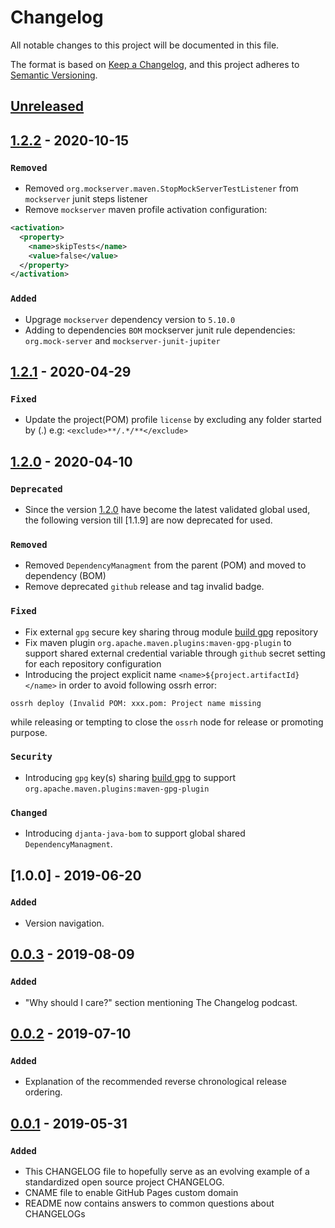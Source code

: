 # Changelog
All notable changes to this project will be documented in this file.

The format is based on [Keep a Changelog](https://keepachangelog.com/en/1.0.0/),
and this project adheres to [Semantic Versioning](https://semver.org/spec/v2.0.0.html).

## [Unreleased]

## [1.2.2] - 2020-10-15

### `Removed`
- Removed `org.mockserver.maven.StopMockServerTestListener` from `mockserver` junit steps listener
- Remove `mockserver` maven profile activation configuration: 
```xml
<activation>
  <property>
    <name>skipTests</name>
    <value>false</value>
  </property>
</activation>
```

### `Added`
- Upgrage `mockserver` dependency version to `5.10.0`
- Adding to dependencies `BOM` mockserver junit rule dependencies: `org.mock-server` and `mockserver-junit-jupiter`

## [1.2.1] - 2020-04-29
### `Fixed`
- Update the project(POM)  profile `license` by excluding any folder started by (.) e.g: `<exclude>**/.*/**</exclude>`

## [1.2.0] - 2020-04-10
### `Deprecated`
- Since the version [1.2.0] have become the latest validated global used, the following version till [1.1.9] are now deprecated for used.

### `Removed`
- Removed `DependencyManagment` from the parent (POM) and moved to dependency (BOM)
- Remove deprecated `github` release and tag invalid badge.

### `Fixed`
- Fix external `gpg` secure key sharing throug module [build gpg](https://github.com/djanta/djanta-build-gpg.git) repository
- Fix maven plugin `org.apache.maven.plugins:maven-gpg-plugin` to support shared external credential variable through `github` secret setting for each repository configuration
- Introducing the project explicit name `<name>${project.artifactId}</name>` in order to avoid following ossrh error:
```shell
ossrh deploy (Invalid POM: xxx.pom: Project name missing
```
while releasing or tempting to close the `ossrh` node for release or promoting purpose.


### `Security`
- Introducing `gpg` key(s) sharing [build gpg](https://github.com/djanta/djanta-build-gpg.git) to support `org.apache.maven.plugins:maven-gpg-plugin`

### `Changed`
- Introducing `djanta-java-bom` to support global shared `DependencyManagment`.

## [1.0.0] - 2019-06-20
### `Added`
- Version navigation.

## [0.0.3] - 2019-08-09
### `Added`
- "Why should I care?" section mentioning The Changelog podcast.

## [0.0.2] - 2019-07-10
### `Added`
- Explanation of the recommended reverse chronological release ordering.

## [0.0.1] - 2019-05-31
### `Added`
- This CHANGELOG file to hopefully serve as an evolving example of a
  standardized open source project CHANGELOG.
- CNAME file to enable GitHub Pages custom domain
- README now contains answers to common questions about CHANGELOGs

[Unreleased]: https://github.com/djanta/djanta-java-parent/compare/v1.2.2...HEAD
[1.2.2]: https://github.com/djanta/djanta-java-parent/compare/v1.2.1...v1.2.2
[1.2.1]: https://github.com/djanta/djanta-java-parent/compare/v1.2.0...v1.2.1
[1.2.0]: https://github.com/djanta/djanta-java-parent/compare/v0.0.3...v1.2.0
[0.0.3]: https://github.com/djanta/djanta-java-parent/compare/v0.0.2...v0.0.3
[0.0.2]: https://github.com/djanta/djanta-java-parent/compare/v0.0.1...v0.0.2
[0.0.1]: https://github.com/djanta/djanta-java-parent/releases/tag/v0.0.1